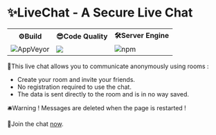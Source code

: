 <h1>✨LiveChat - A Secure Live Chat</h1>

<table>
  <tr>
    <th>⚙Build</th>
    <th>😎Code Quality</th>
    <th>🛠Server Engine</th>
  </tr>
  <tr>
    <td><img alt="AppVeyor" src="https://img.shields.io/appveyor/build/xReapex/LiveChat"></td>
    <td><a href="https://www.codacy.com/gh/xReapex/LiveChat/dashboard?utm_source=github.com&amp;utm_medium=referral&amp;utm_content=xReapex/LiveChat&amp;utm_campaign=Badge_Grade"><img src="https://app.codacy.com/project/badge/Grade/e31270a46eb543d09968d65ebc94a2bb"/></a></td>
    <td><img alt="npm" src="https://img.shields.io/npm/v/express?label=express"></td>
  </tr>
</table>

📌This live chat allows you to communicate anonymously using rooms :

- Create your room and invite your friends.
- No registration required to use the chat.
- The data is sent directly to the room and is in no way saved.

🛎Warning ! Messages are deleted when the page is restarted !

🔗Join the chat [now](http://149.91.89.248:3000).
